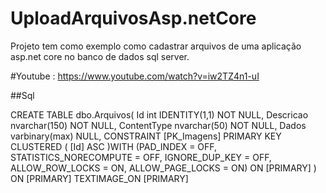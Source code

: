 # UploadArquivosAsp.netCore
Projeto tem como exemplo como cadastrar arquivos de uma aplicação asp.net core no banco de dados sql server.
  
#Youtube : https://www.youtube.com/watch?v=iw2TZ4n1-uI  
  
  
##Sql

CREATE TABLE dbo.Arquivos(
Id int IDENTITY(1,1) NOT NULL,
Descricao nvarchar(150) NOT NULL,
ContentType nvarchar(50) NOT NULL,
Dados varbinary(max) NULL,
 CONSTRAINT [PK_Imagens] PRIMARY KEY CLUSTERED
(
[Id] ASC
)WITH (PAD_INDEX = OFF, STATISTICS_NORECOMPUTE = OFF, IGNORE_DUP_KEY = OFF, ALLOW_ROW_LOCKS = ON, ALLOW_PAGE_LOCKS = ON) ON [PRIMARY]
) ON [PRIMARY] TEXTIMAGE_ON [PRIMARY]
